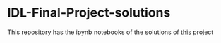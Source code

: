 # IDL-Final-Project-solutions

This repository has the ipynb notebooks of the solutions of [this](https://ovgu-ailab.github.io/idl2020s/assX.html) project
